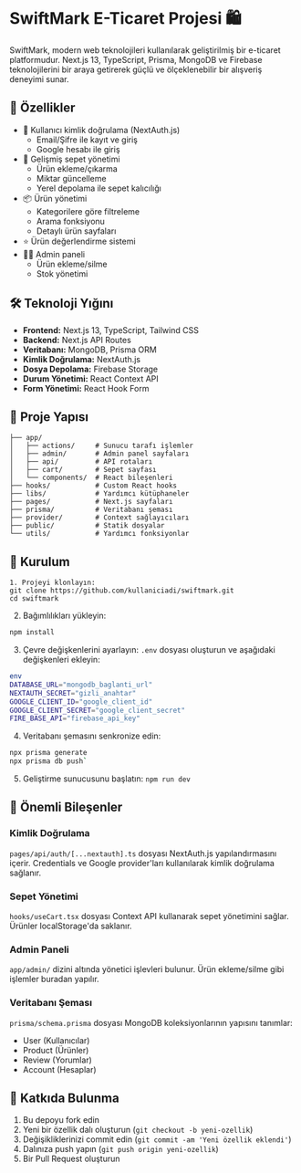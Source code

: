 # SwiftMark E-Ticaret Projesi 🛍️

SwiftMark, modern web teknolojileri kullanılarak geliştirilmiş bir e-ticaret platformudur. Next.js 13, TypeScript, Prisma, MongoDB ve Firebase teknolojilerini bir araya getirerek güçlü ve ölçeklenebilir bir alışveriş deneyimi sunar.

## 🚀 Özellikler

- 👤 Kullanıcı kimlik doğrulama (NextAuth.js)
  - Email/Şifre ile kayıt ve giriş
  - Google hesabı ile giriş
- 🛒 Gelişmiş sepet yönetimi
  - Ürün ekleme/çıkarma
  - Miktar güncelleme
  - Yerel depolama ile sepet kalıcılığı
- 📦 Ürün yönetimi
  - Kategorilere göre filtreleme
  - Arama fonksiyonu
  - Detaylı ürün sayfaları
- ⭐ Ürün değerlendirme sistemi
- 👨‍💼 Admin paneli
  - Ürün ekleme/silme
  - Stok yönetimi

## 🛠️ Teknoloji Yığını

- **Frontend:** Next.js 13, TypeScript, Tailwind CSS
- **Backend:** Next.js API Routes
- **Veritabanı:** MongoDB, Prisma ORM
- **Kimlik Doğrulama:** NextAuth.js
- **Dosya Depolama:** Firebase Storage
- **Durum Yönetimi:** React Context API
- **Form Yönetimi:** React Hook Form

## 📁 Proje Yapısı

```
├── app/
│   ├── actions/     # Sunucu tarafı işlemler
│   ├── admin/       # Admin panel sayfaları
│   ├── api/         # API rotaları
│   ├── cart/        # Sepet sayfası
│   └── components/  # React bileşenleri
├── hooks/           # Custom React hooks
├── libs/            # Yardımcı kütüphaneler
├── pages/           # Next.js sayfaları
├── prisma/          # Veritabanı şeması
├── provider/        # Context sağlayıcıları
├── public/          # Statik dosyalar
└── utils/           # Yardımcı fonksiyonlar
```

## 🔧 Kurulum

```
1. Projeyi klonlayın:
git clone https://github.com/kullaniciadi/swiftmark.git
cd swiftmark
```

2. Bağımlılıkları yükleyin:
```bash
npm install
```

3. Çevre değişkenlerini ayarlayın:
   `.env` dosyası oluşturun ve aşağıdaki değişkenleri ekleyin:

```bash
env
DATABASE_URL="mongodb_baglanti_url"
NEXTAUTH_SECRET="gizli_anahtar"
GOOGLE_CLIENT_ID="google_client_id"
GOOGLE_CLIENT_SECRET="google_client_secret"
FIRE_BASE_API="firebase_api_key"
```

4. Veritabanı şemasını senkronize edin:
```bash
npx prisma generate
npx prisma db push`
```

5. Geliştirme sunucusunu başlatın:
   `npm run dev`

## 📝 Önemli Bileşenler

### Kimlik Doğrulama

`pages/api/auth/[...nextauth].ts` dosyası NextAuth.js yapılandırmasını içerir. Credentials ve Google provider'ları kullanılarak kimlik doğrulama sağlanır.

### Sepet Yönetimi

`hooks/useCart.tsx` dosyası Context API kullanarak sepet yönetimini sağlar. Ürünler localStorage'da saklanır.

### Admin Paneli

`app/admin/` dizini altında yönetici işlevleri bulunur. Ürün ekleme/silme gibi işlemler buradan yapılır.

### Veritabanı Şeması

`prisma/schema.prisma` dosyası MongoDB koleksiyonlarının yapısını tanımlar:

- User (Kullanıcılar)
- Product (Ürünler)
- Review (Yorumlar)
- Account (Hesaplar)

## 🤝 Katkıda Bulunma

1. Bu depoyu fork edin
2. Yeni bir özellik dalı oluşturun (`git checkout -b yeni-ozellik`)
3. Değişikliklerinizi commit edin (`git commit -am 'Yeni özellik eklendi'`)
4. Dalınıza push yapın (`git push origin yeni-ozellik`)
5. Bir Pull Request oluşturun
